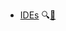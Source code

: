 * [IDEs]({{baseUrl}}/ides/)
  <trigger for="pop:ides-preview">:mag:</trigger>[:scroll:](ides/print.html)

<popover id="pop:ides-preview" title="IDEs :mag:" placement="right">
  <div slot="content">
    <include src="preview.md" />
  </div>
</popover>
